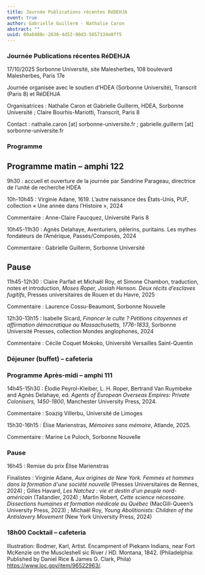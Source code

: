 ```yaml
---
title: Journée Publications récentes RéDEHJA
event: true
author: Gabrielle Guillerm - Nathalie Caron
abstract: ""
uuid: 00a6488c-2636-4d52-90d3-5657134e0ff5
---
```




### Journée Publications récentes RéDEHJA
17/10/2025
Sorbonne Université, site Malesherbes, 108 boulevard Malesherbes, Paris 17e

Journée organisée avec le soutien d’HDEA (Sorbonne Université), Transcrit (Paris 8) et RéDEHJA

Organisatrices : Nathalie Caron et Gabrielle Guillerm, HDEA, Sorbonne Université ; Claire Bourhis-Mariotti, Transcrit, Paris 8

Contact : nathalie.caron [at] sorbonne-universite.fr ; gabrielle.guillerm [at] sorbonne-universite.fr

### Programme

## Programme matin – amphi 122

9h30 : accueil et ouverture de la journée par Sandrine Parageau, directrice de l’unité de recherche HDEA


10h-10h45 : Virginie Adane, 1619. L’autre naissance des États-Unis, PUF, collection « Une année dans l’Histoire », 2024

Commentaire : Anne-Claire Faucquez, Université Paris 8


10h45-11h30 : Agnès Delahaye, Aventuriers, pèlerins, puritains. Les mythes fondateurs de l’Amérique, Passés/Composés, 2024

Commentaire : Gabrielle Guillerm, Sorbonne Université

## Pause

11h45-12h30 : Claire Parfait et Michaël Roy, et Simone Chambon, traduction, notes et introduction, *Moses Roper, Josiah Henson. Deux récits d’esclaves fugitifs*, Presses universitaires de Rouen et du Havre, 2025

Commentaire : Laurence Cossu-Beaumont, Sorbonne Nouvelle


12h30-13h15 : Isabelle Sicard, *Financer le culte ? Pétitions citoyennes et affirmation démocratique au Massachusetts, 1776-1833*, Sorbonne Université Presses, collection Mondes anglophones, 2024

Commentaire : Cécile Coquet Mokoko, Université Versailles Saint-Quentin


### Déjeuner (buffet) – cafeteria


### Programme Après-midi – amphi 111

14h45-15h30 : Élodie Peyrol-Kleiber, L. H. Roper, Bertrand Van Ruymbeke and Agnès Delahaye, ed. *Agents of European Overseas Empires: Private Colonisers, 1450-1800*, Manchester University Press, 2024.

Commentaire : Soazig Villerbu, Université de Limoges


15h30-16h15 : Élise Marienstras, *Mémoires sans mémoire*, Atlande, 2025.

Commentaire : Marine Le Puloch, Sorbonne Nouvelle


### Pause

16h45 : Remise du prix Élise Marienstras

Finalistes : Virginie Adane, *Aux origines de New York. Femmes et hommes dans la formation d'une société nouvelle* (Presses Universitaires de Rennes, 2024) ; Gilles Havard, *Les Natchez : vie et destin d'un peuple nord-américain* (Tallandier, 2024) ; Martin Robert, *Cette science nécessaire. Dissections humaines et formation médicale au Québec* (MacGill-Queen’s University Press, 2023) ; Michaël Roy, *Young Abolitionists: Children of the Antislavery Movement* (New York University Press, 2024)


### 18h00 Cocktail – cafeteria





Illustration: Bodmer, Karl, Artist. Encampment of Piekann Indians, near Fort McKenzie on the Muscleshell sic River / HD. Montana, 1842. (Philadelphia: Published by Daniel Rice & James G. Clark, Phila) https://www.loc.gov/item/96522963/.

